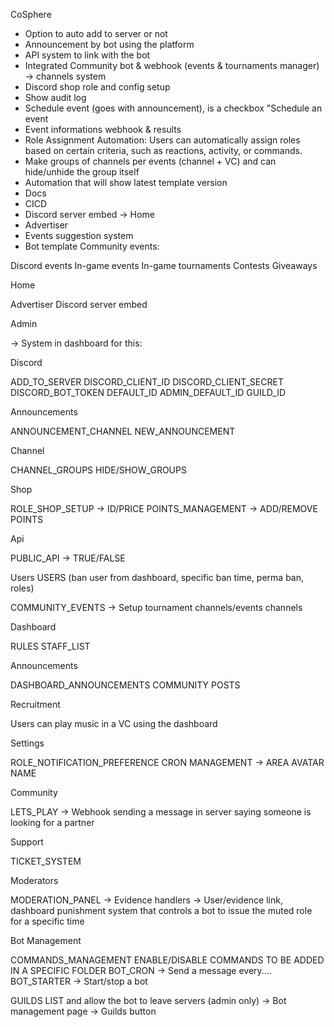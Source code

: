 CoSphere

- Option to auto add to server or not
- Announcement by bot using the platform
- API system to link with the bot
- Integrated Community bot & webhook (events & tournaments manager) -> channels system
- Discord shop role and config setup
- Show audit log
- Schedule event (goes with announcement), is a checkbox "Schedule an event
- Event informations webhook & results
- Role Assignment Automation: Users can automatically assign roles based on certain criteria, such as reactions, activity, or commands.
- Make groups of channels per events (channel + VC) and can hide/unhide the group itself
- Automation that will show latest template version
- Docs
- CICD
- Discord server embed -> Home
- Advertiser
- Events suggestion system
- Bot template
Community events:

Discord events
In-game events
In-game tournaments
Contests
Giveaways


Home

Advertiser
Discord server embed

Admin 

-> System in dashboard for this:

Discord

ADD_TO_SERVER 
DISCORD_CLIENT_ID
DISCORD_CLIENT_SECRET
DISCORD_BOT_TOKEN
DEFAULT_ID
ADMIN_DEFAULT_ID
GUILD_ID



Announcements

ANNOUNCEMENT_CHANNEL
NEW_ANNOUNCEMENT

Channel

CHANNEL_GROUPS
HIDE/SHOW_GROUPS

Shop

ROLE_SHOP_SETUP -> ID/PRICE
POINTS_MANAGEMENT -> ADD/REMOVE POINTS

Api

PUBLIC_API -> TRUE/FALSE

Users
USERS (ban user from dashboard, specific ban time, perma ban, roles)

COMMUNITY_EVENTS -> Setup tournament channels/events channels


Dashboard

RULES
STAFF_LIST

Announcements

DASHBOARD_ANNOUNCEMENTS
COMMUNITY POSTS

Recruitment

Users can play music in a VC using the dashboard


Settings

ROLE_NOTIFICATION_PREFERENCE
CRON MANAGEMENT -> AREA
AVATAR
NAME


Community

LETS_PLAY -> Webhook sending a message in server saying someone is looking for a partner


Support

TICKET_SYSTEM

Moderators

MODERATION_PANEL -> Evidence handlers -> User/evidence link, dashboard punishment system that controls a bot to issue the muted role for a specific time

Bot Management

COMMANDS_MANAGEMENT ENABLE/DISABLE
COMMANDS TO BE ADDED IN A SPECIFIC FOLDER
BOT_CRON -> Send a message every....
BOT_STARTER -> Start/stop a bot







GUILDS LIST and allow the bot to leave servers (admin only) -> Bot management page -> Guilds button